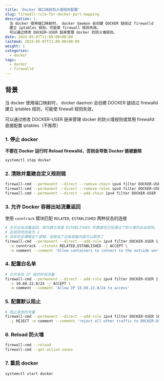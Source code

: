 ```yaml
---
title: 'Docker 端口映射防火墙规则配置'
slug: firewall-rule-for-docker-port-mapping
description: |-
  当 docker 使用端口映射时， docker daemon 会创建 DOCKER 链绕过 firewalld
  建立 iptables 规则，可能使 firewall 规则失效。
  可以通过修改 DOCKER-USER 链来管理 docker 的防火墙规则。
date: 2024-05-07T11:09:00+08:00
lastmod: 2024-05-07T11:09:00+08:00
weight: 1
categories:
  - docker
tags:
  - docker
  - firewalld
---
```


## 背景

当 docker 使用端口映射时， docker daemon 会创建 DOCKER 链绕过 firewalld 建立 iptables 规则，可能使 firewall 规则失效。

可以通过修改 DOCKER-USER 链来管理 docker 的防火墙规则或禁用 firewalld 直接配置 iptables（不推荐）

### 1. 停止 docker

**不要在 Docker 运行时 Reload firewalld，否则会导致 Docker 链被删除**

```sh
systemctl stop docker
```

### 2. 清除并重建自定义规则链

```sh
firewall-cmd --permanent --direct --remove-chain ipv4 filter DOCKER-USER
firewall-cmd --permanent --direct --remove-rules ipv4 filter DOCKER-USER
firewall-cmd --permanent --direct --add-chain ipv4 filter DOCKER-USER
```

### 3. 允许 Docker 容器出站流量返回

使用 `conntrack` 模块匹配 `RELATED`, `ESTABLISHED` 两种状态的连接

```sh
# 允许出站流量返回，因为建立连接 ESTABLISHED 的数据包已经通过了防火墙的出站规则。
# 此规则优先级为 1
# 没有完全理解这个逻辑，但是加了这条容器内就可以联网了
firewall-cmd --permanent --direct --add-rule ipv4 filter DOCKER-USER 1 \
  -m conntrack --ctstate RELATED,ESTABLISHED -j ACCEPT \
  -m comment --comment 'Allow containers to connect to the outside world'
```

### 4. 配置白名单

```sh
# 允许来自 IP 段的所有流量
firewall-cmd --permanent --direct --add-rule ipv4 filter DOCKER-USER 1 \
  -s 10.60.22.0/24 -j ACCEPT \
  -m comment --comment 'Allow IP 10.60.22.0/24 to access'
```

### 5. 配置默认阻止

```sh
# 阻止其他的流量
firewall-cmd --permanent --direct --add-rule ipv4 filter DOCKER-USER 10 \
  -j REJECT -m comment --comment 'reject all other traffic to DOCKER-USER'
```

### 6. Reload 防火墙

```sh
firewall-cmd --reload
firewall-cmd --get-active-zones
```

### 7. 重启 docker

```sh
systemctl start docker
```
